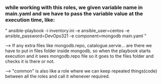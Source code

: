### while working with this roles, we given variable name in main.yaml and we have to pass the variable value at the execution time, like:

" ansible-playbook -i inventory.ini -e ansible_user=centos -e ansible_password=DevOps321 -e component=mongodb main.yaml "

--> If any extra files like mongodb.repo, catalogue.servie... are there we have to put in files folder inside mongodb, so when the playbook starts execution and it sees mongodb.repo file so it goes to the files folder and checks it is there or not. 

--> "common" is also like a role where we can keep repeated things(code) between all the roles and call it whenever required. 